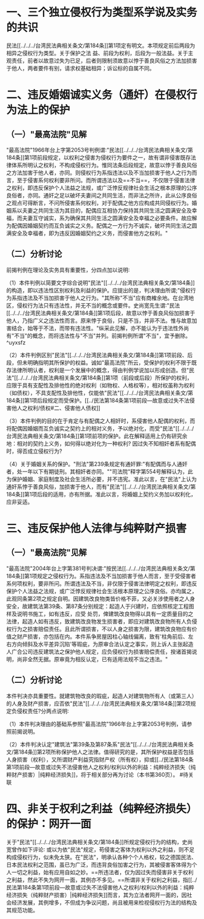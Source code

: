 # 一、三个独立侵权行为类型系学说及实务的共识

民法[[../../../台湾民法典相关条文/第184条]]第1项定有明文。本项规定前后两段为相异之侵权行为类型。关于保护之法
益、前段为权利，后段为一般法益。关于主观责任，前者以故意过失为已足，后者则限制须故意以悖于善良风俗之方法加损害于他人，两者要件有别，请求权基础相异；诉讼标的自属不同。

# 二、违反婚姻诚实义务（通奸）在侵权行为法上的保护

## （一）"最高法院"见解

"最高法院"1966年台上字第2053号判例谓∶"民法[[../../../台湾民法典相关条文/第184条]]第1项前段规定，以权利之侵害为侵权行为要件之一，故有谓非侵害既存法律体系所明认之权利，不构成侵权行为。惟同法条后段规定，故意以悖于善良风俗之方法加害于他人者，亦同。则侵权行为系指违法以及不当加损害于他人之行为而言，至于侵害系何权利要非所问。而所谓违法以及==不当==，不仅限于侵害法律之权利，即违反保护个人法益之法规，或广泛悖反规律社会生活之根本原理的公序良俗者，亦同。通奸之足以破坏夫妻间之共同生活，而非法之所许，此从公序良俗之观点可得断言，不问所侵害系何权利，对于配偶之他方应构成共同侵权行为。婚姻系以夫妻之共同生活为其目的，配偶应互相协力保持其共同生活之圆满安全及幸福，而夫妻互守诚实，系为确保其共同生活之圆满安全及幸福之必要条件。故应解为配偶因婚姻契约而互负诚实之义务。配偶之一方行为不诚实，破坏共同生活之圆满安全及幸福者，即为违反因婚姻契约之义务，而侵害他方之权利。"

## （二）分析讨论

前揭判例在理论及实务具有重要性，分四点加以说明∶

（1）本件判例以简要文字综合说明"民法"[[../../../台湾民法典相关条文/第184条]]的构造，即以违法性区别权利及利益的保护。应提出的是，判决理由所谓;"侵权行为系指违法及不当加损害于他人之行为。"其所称"不当"应有商榷余地。在台湾地区，侵权行为法只有违法性，并无不当的概念或要件。史尚宽先生谓∶"民法[[../../../台湾民法典相关条文/第184条]]第1项后段，故意以悖于善良风俗加损害于他人，乃指广义之违法性而言。原来悖于良俗，只是不当，并非不法。惟与故意加害结合，始等于不法，而带有违法性。"纵采此见解，亦不能认为于违法性外尚有"不当"的概念，而将违法性与"不当"并列。前揭判例所谓"不当"，宜予删除。 ^uyxsfz

（2）本件判例区别"民法"[[../../../台湾民法典相关条文/第184条]]第1项前段、后段，但未明确指明其所保护的权益。诚如"最高法院"所云，受保护的权利不限于既存法律所明认者，权利是一个发展中的概念，得由判例学说加以形成创造。但"民法"[[../../../台湾民法典相关条文/第184条]]第1项（前段或后段）所保护的权利，应限于具有支配性及排他性的绝对权利（如物权、人格权等），相对权虽称为权利（如债权），不具支配性及排他性，仅能依"民法"[[../../../台湾民法典相关条文/第184条]]第1项后段规定而受保护。[[../民法第184条第1项前段—故意或过失不法侵害他人之权利/债权#二、侵害他人债权]]

（3）本件判例的目的在于肯定与有配偶之人相奸时，系侵害他人配偶的权利，而将配偶因婚姻而互负诚实之契约上的相对义务，予以绝对化，而受"民法"[[../../../台湾民法典相关条文/第184条]]第1项前项的保护。此在解释适用上仍有研究余地：相对的契约上义务，如何得以绝对化为一种权利?
因过失不知相奸者系有配偶时，得否成立侵权行为?

（4）关于婚姻关系的保护。"刑法"第239条规定有通奸罪∶"有配偶而与人通奸者，处一年以下有期徒刑。其相奸者亦同。""司法院"释字第554号解释认为，此为保护婚姻、家庭制度及社会生活所必要，并不违宪。准此以言，在"民法"上认为通奸系悖于善良风俗，加损害于他人，而有"民法"[[../../../台湾民法典相关条文/第184条]]第1项后段的适用，亦有所据。准此以言，将婚姻上契约义务加以权利化，应非妥适。

# 三、违反保护他人法律与纯粹财产损害

## （一）"最高法院"见解

"最高法院"2004年台上字第381号判决谓∶"按民法[[../../../台湾民法典相关条文/第184条]]第1项规定之侵权行为。系指违法及不当加损害于他人而言，至于受侵害者
系何项权利，要非所问。所谓违法及不当，非仅限于侵害法律明定之权利，即违反保护个人法益之法规，或广泛悖反规律社会生活根本原理之公序良俗。亦均属之，此观同条第2项之规定自明。因建筑改良物类皆价格不菲，又必关涉使用者之人身安全，故建筑法第39条、第87条分别规定：起造人于兴建时，应依照核定工程图样及说明书施工，如有违反，应受
处罚，俾建筑改良物得以具有一定质量目的之法律，起造人如有违反，致建筑改良物发生损害者，即应对建筑改良物所有人负侵权行为之损害赔偿责任。且此所谓损害，不以人身之损害为限，建筑改良物应有价值之财产损害，亦包括在内。本件系争房屋因柱心轴线偏离，致有'柱角前后、左右方向倾斜及水平差异沉陷'等瑕疵，为原审合法认定之事实，则上诉人主张起造人广合公司违反建筑法之保护他人规定，应负侵权行为损害赔偿责任，揆诸首揭说明，尚非全然无据。原审竟为相反认定，已有适用法规不当之违法。"

## （二）分析讨论

本件判决亦具重要性。就建筑物改良的瑕疵，起造人对建筑物所有人（或第三人）的人身及财产损害，应否依"民法"[[../../../台湾民法典相关条文/第184条]]第2项规定负侵权责任?分两点说明∶

（1）本件判决理由的基础系参照"最高法院"1966年台上字第2053号判例，请参照前揭说明。

（2）本件判决认定"建筑法"第39条及第87条系"民法"[[../../../台湾民法典相关条文/第184条]]第2项所称保护他人之法律。值得研究的是，其所保护权益是否包括人身损害（权利），又所谓财产利益究指财产权（所有权），抑或[[../民法第184条第1项前段—故意或过失不法侵害他人之权利/权利以外的利益：纯粹经济损失（纯粹财产损害）|纯粹经济损失]]，将于相关部分再为讨论（本书第360页）。 #待关联

# 四、非关于权利之利益（纯粹经济损失）的保护：网开一面

关于"民法"[[../../../台湾民法典相关条文/第184条]]所规定侵权行为的结构，史尚宽曾作如下评论∶
或以为依"民法"规定，苟侵害之客体为权利以外之利益，则不足构成侵权行为，似未免太狭。在"民法"，明承认各种个个人格权，较之德国民法、日本民法权利之范围，虽已为广泛，而违背良俗加害之行为，其被侵害客体得为个人一切之利益，始有应用自如之妙。==所违法者，仅为因过失而侵害非关于权利之利益，然此不失为网开一面，其例亦不多见。==所谓非关于权利之利益，指[[../民法第184条第1项前段—故意或过失不法侵害他人之权利/权利以外的利益：纯粹经济损失（纯粹财产损害）|纯粹经济损失]]而言，其为立法者网开一面的，因社会经济发展，其例增多，不但成为争议问题，尚且被用来检视侵权行为法的结构及其规范功能。
